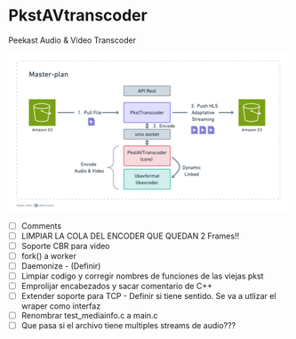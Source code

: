 # PkstAVtranscoder
Peekast Audio &amp; Video Transcoder

![Master Plan](https://github.com/Peekast/PkstAVtranscoder/blob/515f413d48bc981b64b0fbc0fc3f40cf5484022a/Master-plan.png)

- [ ] Comments
- [ ] LIMPIAR LA COLA DEL ENCODER QUE QUEDAN 2 Frames!!
- [ ] Soporte CBR para video
- [ ] fork() a worker
- [ ] Daemonize - (Definir)
- [ ] Limpiar codigo y corregir nombres de funciones de las viejas pkst
- [ ] Emprolijar encabezados y sacar comentario de C++
- [ ] Extender soporte para TCP - Definir si tiene sentido. Se va a utlizar el wraper como interfaz
- [ ] Renombrar test_mediainfo.c a main.c
- [ ] Que pasa si el archivo tiene multiples streams de audio???
